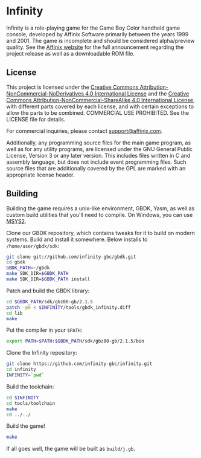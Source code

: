 # Infinity

Infinity is a role-playing game for the Game Boy Color handheld game console, developed by Affinix Software primarily between the years 1999 and 2001. The game is incomplete and should be considered alpha/preview quality. See the [Affinix website](http://affinix.com) for the full announcement regarding the project release as well as a downloadable ROM file.

## License

This project is licensed under the [Creative Commons Attribution-NonCommercial-NoDerivatives 4.0 International License](https://creativecommons.org/licenses/by-nc-nd/4.0/) and the [Creative Commons Attribution-NonCommercial-ShareAlike 4.0 International License](https://creativecommons.org/licenses/by-nc-sa/4.0/), with different parts covered by each license, and with certain exceptions to allow the parts to be combined. COMMERCIAL USE PROHIBITED. See the LICENSE file for details.

For commercial inquiries, please contact support@affinix.com.

Additionally, any programming source files for the main game program, as well as for any utility programs, are licensed under the GNU General Public License, Version 3 or any later version. This includes files written in C and assembly language, but does not include event programming files. Such source files that are additionally covered by the GPL are marked with an appropriate license header.

## Building

Building the game requires a unix-like environment, GBDK, Yasm, as well as custom build utilities that you'll need to compile. On Windows, you can use [MSYS2](https://www.msys2.org/).

Clone our GBDK repository, which contains tweaks for it to build on modern systems. Build and install it somewhere. Below installs to `/home/user/gbdk/sdk`:

```sh
git clone git://github.com/infinity-gbc/gbdk.git
cd gbdk
GBDK_PATH=~/gbdk
make SDK_DIR=$GBDK_PATH
make SDK_DIR=$GBDK_PATH install
```

Patch and build the GBDK library:

```sh
cd $GBDK_PATH/sdk/gbz80-gb/2.1.5
patch -p0 < $INFINITY/tools/gbdk_infinity.diff
cd lib
make
```

Put the compiler in your `$PATH`:

```sh
export PATH=$PATH:$GBDK_PATH/sdk/gbz80-gb/2.1.5/bin
```

Clone the Infinity repository:

```sh
git clone https://github.com/infinity-gbc/infinity.git
cd infinity
INFINITY=`pwd`
```

Build the toolchain:

```sh
cd $INFINITY
cd tools/toolchain
make
cd ../../
```

Build the game!

```sh
make
```

If all goes well, the game will be built as `build/j.gb`.
